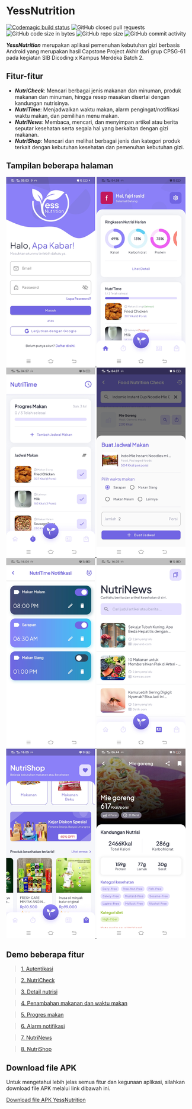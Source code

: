 # YessNutrition

[![Codemagic build status](https://api.codemagic.io/apps/62bc1315295ddc44b518bd93/62bc1315295ddc44b518bd92/status_badge.svg)](https://codemagic.io/apps/62bc1315295ddc44b518bd93/62bc1315295ddc44b518bd92/latest_build)
![GitHub closed pull requests](https://img.shields.io/github/issues-pr-closed/fajri-rasid1st/yess_nutrition?color=%2346C01F)
![GitHub code size in bytes](https://img.shields.io/github/languages/code-size/fajri-rasid1st/yess_nutrition)
![GitHub repo size](https://img.shields.io/github/repo-size/fajri-rasid1st/yess_nutrition)
![GitHub commit activity](https://img.shields.io/github/commit-activity/y/fajri-rasid1st/yess_nutrition?color=%23C79C0A)

_**YessNutrition**_ merupakan aplikasi pemenuhan kebutuhan gizi berbasis Android yang merupakan hasil Capstone Project Akhir dari grup CPSG-61 pada kegiatan SIB Dicoding x Kampus Merdeka Batch 2.

## Fitur-fitur

- _**NutriCheck**_: Mencari berbagai jenis makanan dan minuman, produk makanan dan minuman, hingga resep masakan disertai dengan kandungan nutrisinya.
- _**NutriTime**_: Menjadwalkan waktu makan, alarm pengingat/notifikasi waktu makan, dan pemilihan menu makan.
- _**NutriNews**_: Membaca, mencari, dan menyimpan artikel atau berita seputar kesehatan serta segala hal yang berkaitan dengan gizi makanan.
- _**NutriShop**_: Mencari dan melihat berbagai jenis dan kategori produk terkait dengan kebutuhan kesehatan dan pemenuhan kebutuhan gizi.

## Tampilan beberapa halaman

<a href="https://raw.githubusercontent.com/fajri-rasid1st/assets/main/screenshot_app/ss_auth.jpg">
  <img alt="ss_auth" title="ss_auth" width="240px" height="512px" src="https://raw.githubusercontent.com/fajri-rasid1st/assets/main/screenshot_app/ss_auth.jpg" />
</a>
<a href="https://raw.githubusercontent.com/fajri-rasid1st/assets/main/screenshot_app/ss_home.jpg">
  <img alt="ss_home" title="ss_home" width="240px" height="512px" src="https://raw.githubusercontent.com/fajri-rasid1st/assets/main/screenshot_app/ss_home.jpg" />
</a>
<a href="https://raw.githubusercontent.com/fajri-rasid1st/assets/main/screenshot_app/ss_nutritime.jpg">
  <img alt="ss_nutritime" title="ss_nutritime" width="240px" height="512px" src="https://raw.githubusercontent.com/fajri-rasid1st/assets/main/screenshot_app/ss_nutritime.jpg" />
</a>
<a href="https://raw.githubusercontent.com/fajri-rasid1st/assets/main/screenshot_app/ss_add_food.jpg">
  <img alt="ss_add_food" title="ss_add_food" width="240px" height="512px" src="https://raw.githubusercontent.com/fajri-rasid1st/assets/main/screenshot_app/ss_add_food.jpg" />
</a>
<a href="https://raw.githubusercontent.com/fajri-rasid1st/assets/main/screenshot_app/ss_notif.jpg">
  <img alt="ss_notif" title="ss_notif" width="240px" height="512px" src="https://raw.githubusercontent.com/fajri-rasid1st/assets/main/screenshot_app/ss_notif.jpg" />
</a>
<a href="https://raw.githubusercontent.com/fajri-rasid1st/assets/main/screenshot_app/ss_nutrinews.jpg">
  <img alt="ss_nutrinews" title="ss_nutrinews" width="240px" height="512px" src="https://raw.githubusercontent.com/fajri-rasid1st/assets/main/screenshot_app/ss_nutrinews.jpg" />
</a>
<a href="https://raw.githubusercontent.com/fajri-rasid1st/assets/main/screenshot_app/ss_nutrishop.jpg">
  <img alt="ss_nutrishop" title="ss_nutrishop" width="240px" height="512px" src="https://raw.githubusercontent.com/fajri-rasid1st/assets/main/screenshot_app/ss_nutrishop.jpg" />
</a>
<a href="https://raw.githubusercontent.com/fajri-rasid1st/assets/main/screenshot_app/ss_nutricheck.jpg">
  <img alt="ss_nutricheck" title="ss_nutricheck" width="240px" height="512px" src="https://raw.githubusercontent.com/fajri-rasid1st/assets/main/screenshot_app/ss_nutricheck.jpg" />
</a>

## Demo beberapa fitur

> [1. Autentikasi](https://raw.githubusercontent.com/fajri-rasid1st/assets/main/.github/images/auth.mp4)

> [2. NutriCheck](https://raw.githubusercontent.com/fajri-rasid1st/assets/main/.github/images/nutri_check.mp4)

> [3. Detail nutrisi](https://raw.githubusercontent.com/fajri-rasid1st/assets/main/.github/images/nutri_detail.mp4)

> [4. Penambahan makanan dan waktu makan](https://raw.githubusercontent.com/fajri-rasid1st/assets/main/.github/images/nutri_time_add_food.mp4)

> [5. Progres makan](https://raw.githubusercontent.com/fajri-rasid1st/assets/main/.github/images/nutri_time_schedule_food.mp4)

> [6. Alarm notifikasi](https://raw.githubusercontent.com/fajri-rasid1st/assets/main/.github/images/nutri_time_notif.mp4)

> [7. NutriNews](https://raw.githubusercontent.com/fajri-rasid1st/assets/main/.github/images/nutri_news.mp4)

> [8. NutriShop](https://raw.githubusercontent.com/fajri-rasid1st/assets/main/.github/images/nutri_shop.mp4)

## Download file APK

Untuk mengetahui lebih jelas semua fitur dan kegunaan aplikasi, silahkan download file APK melalui link dibawah ini.

[Download file APK YessNutrition](https://drive.google.com/drive/folders/1Nd0dSpEeQnQU8UFvw8WYGJ1FelWrJsAB?usp=sharing)
